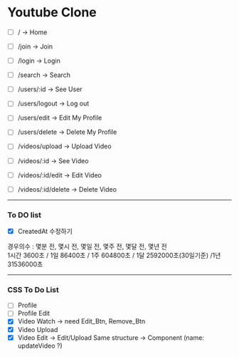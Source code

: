 # Youtube Clone

- [ ] / -> Home
- [ ] /join -> Join
- [ ] /login -> Login
- [ ] /search -> Search

- [ ] /users/:id -> See User
- [ ] /users/logout -> Log out
- [ ] /users/edit -> Edit My Profile
- [ ] /users/delete -> Delete My Profile

- [ ] /videos/upload -> Upload Video
- [ ] /videos/:id -> See Video
- [ ] /videos/:id/edit -> Edit Video
- [ ] /videos/:id/delete -> Delete Video

---

### To DO list

- [x] CreatedAt 수정하기

경우의수 : 몇분 전, 몇시 전, 몇일 전, 몇주 전, 몇달 전, 몇년 전  
1시간 3600초 / 1일 86400초 / 1주 604800초 / 1달 2592000초(30일기준) /1년 31536000초

---

### CSS To Do List

- [ ] Profile
- [ ] Profile Edit
- [x] Video Watch -> need Edit_Btn, Remove_Btn
- [x] Video Upload
- [x] Video Edit -> Edit/Upload Same structure -> Component (name: updateVideo ?)
